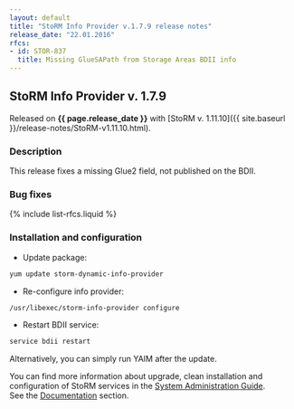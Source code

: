 ```yaml
---
layout: default
title: "StoRM Info Provider v.1.7.9 release notes"
release_date: "22.01.2016"
rfcs:
- id: STOR-837
  title: Missing GlueSAPath from Storage Areas BDII info
---
```


## StoRM Info Provider v. 1.7.9

Released on **{{ page.release_date }}** with [StoRM v. 1.11.10]({{ site.baseurl }}/release-notes/StoRM-v1.11.10.html).

### Description

This release fixes a missing Glue2 field, not published on the BDII.

### Bug fixes

{% include list-rfcs.liquid %}

### Installation and configuration

- Update package:

```bash
yum update storm-dynamic-info-provider
```

- Re-configure info provider:

```bash
/usr/libexec/storm-info-provider configure
```

- Restart BDII service:

```bash
service bdii restart
```

Alternatively, you can simply run YAIM after the update.

You can find more information about upgrade, clean installation and configuration of
StoRM services in the [System Administration Guide][storm-sysadmin-guide]. <br/> See the [Documentation][storm-documentation] section.

[storm-documentation]: {{site.baseurl}}/documentation.html
[storm-sysadmin-guide]: {{site.baseurl}}/documentation/sysadmin-guide/
